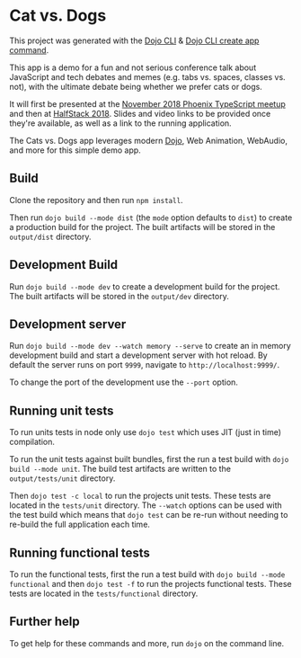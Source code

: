 # Cat vs. Dogs

This project was generated with the [Dojo CLI](https://github.com/dojo/cli) & [Dojo CLI create app command](https://github.com/dojo/cli-create-app).

This app is a demo for a fun and not serious conference talk about JavaScript and tech debates and memes (e.g. tabs vs. spaces, classes vs. not), with the ultimate debate being whether we prefer cats or dogs.

It will first be presented at the [November 2018 Phoenix TypeScript meetup](https://www.meetup.com/Phoenix-TypeScript/events/255940576/) and then at [HalfStack 2018](http://halfstackconf.com/). Slides and video links to be provided once they're available, as well as a link to the running application.

The Cats vs. Dogs app leverages modern [Dojo](https://dojo.io/), Web Animation, WebAudio, and more for this simple demo app.

## Build

Clone the repository and then run `npm install`.

Then run `dojo build --mode dist` (the `mode` option defaults to `dist`) to create a production build for the project. The built artifacts will be stored in the `output/dist` directory.

## Development Build

Run `dojo build --mode dev` to create a development build for the project. The built artifacts will be stored in the `output/dev` directory.

## Development server

Run `dojo build --mode dev --watch memory --serve` to create an in memory development build and start a development server with hot reload. By default the server runs on port `9999`, navigate to `http://localhost:9999/`.

To change the port of the development use the `--port` option.

## Running unit tests

To run units tests in node only use `dojo test` which uses JIT (just in time) compilation.

To run the unit tests against built bundles, first the run a test build with `dojo build --mode unit`. The build test artifacts are written to the `output/tests/unit` directory.

Then `dojo test -c local` to run the projects unit tests. These tests are located in the `tests/unit` directory. The `--watch` options can be used with the test build which means that `dojo test` can be re-run without needing to re-build the full application each time.

## Running functional tests

To run the functional tests, first the run a test build with `dojo build --mode functional` and then `dojo test -f` to run the projects functional tests. These tests are located in the `tests/functional` directory.

## Further help

To get help for these commands and more, run `dojo` on the command line.
